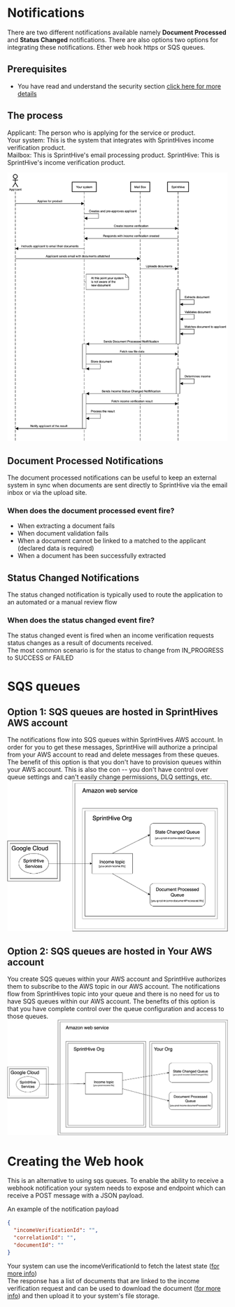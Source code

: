 # Notifications

There are two different notifications available namely **Document Processed** and **Status Changed** notifications.
There are also options two options for integrating these notifications. Ether web hook https or SQS queues.

## Prerequisites
* You have read and understand the security section [click here for more details](../security/CreatingJsonWebToken.md)

## The process

Applicant: The person who is applying for the service or product.  
Your system: This is the system that integrates with SprintHives income verification product.  
Mailbox: This is SprintHive's email processing product.
SprintHive: This is SprintHive's income verification product.

![notification-sequence-diagram](images/document-processed-notification-diagram.png)

## Document Processed Notifications

The document processed notifications can be useful to keep an external system in sync when documents are sent directly
to SprintHive via the email inbox or via the upload site. 

### When does the document processed event fire?

* When extracting a document fails
* When document validation fails
* When a document cannot be linked to a matched to the applicant (declared data is required)
* When a document has been successfully extracted

## Status Changed Notifications

The status changed notification is typically used to route the application to an automated or a manual review flow

### When does the status changed event fire?

The status changed event is fired when an income verification requests status changes as a result of documents received.  
The most common scenario is for the status to change from IN_PROGRESS to SUCCESS or FAILED


# SQS queues
## Option 1: SQS queues are hosted in SprintHives AWS account
The notifications flow into SQS queues within SprintHives AWS account.
In order for you to get these messages, SprintHive will authorize a principal from your AWS account to read and 
delete messages from these queues.
The benefit of this option is that you don't have to provision queues within your AWS account. This is also the con -- 
you don't have control over queue settings and can't easily change permissions, DLQ settings, etc.
![sqs-diagram-queues-hosted-by-sprinthive](images/sqs-diagram-queues-hosted-by-sprinthive.png)

## Option 2: SQS queues are hosted in Your AWS account
You create SQS queues within your AWS account and SprintHive authorizes them to subscribe to the AWS topic in our AWS account.
The notifications flow from SprintHives topic into your queue and there is no need for us to have SQS queues within our AWS account.
The benefits of this option is that you have complete control over the queue configuration and access to those queues.
![sqs-diagram-queues-hosted-by-partner](images/sqs-diagram-queues-hosted-by-partner.png)

# Creating the Web hook 

This is an alternative to using sqs queues. To enable the ability to receive a webhook notification your system needs to expose and endpoint which can receive
a POST message with a JSON payload.

An example of the notification payload
```json
{
  "incomeVerificationId": "",
  "correlationId": "",
  "documentId": ""
}
```

Your system can use the incomeVerificationId to fetch the latest state ([for more info](../../api/v2/GetIncomeVerificationState.md))  
The response has a list of documents that are linked to the income verification request and can be used to download the 
document ([for more info](../../api/v2/GetDocumentContent.md)) and then upload it to your system's file storage.
